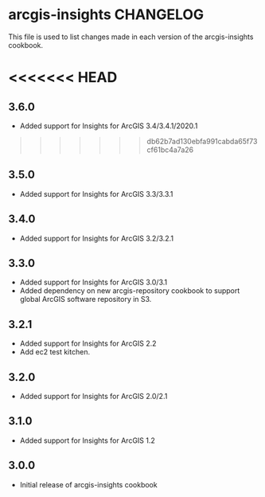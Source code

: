# arcgis-insights CHANGELOG

This file is used to list changes made in each version of the arcgis-insights cookbook.

<<<<<<< HEAD
=======
## 3.6.0
- Added support for Insights for ArcGIS 3.4/3.4.1/2020.1

>>>>>>> db62b7ad130ebfa991cabda65f73cf61bc4a7a26
## 3.5.0
- Added support for Insights for ArcGIS 3.3/3.3.1

## 3.4.0
- Added support for Insights for ArcGIS 3.2/3.2.1

## 3.3.0
- Added support for Insights for ArcGIS 3.0/3.1
- Added dependency on new arcgis-repository cookbook to support global ArcGIS software repository in S3.

## 3.2.1
- Added support for Insights for ArcGIS 2.2
- Add ec2 test kitchen.

## 3.2.0
- Added support for Insights for ArcGIS 2.0/2.1

## 3.1.0
- Added support for Insights for ArcGIS 1.2

## 3.0.0
- Initial release of arcgis-insights cookbook
